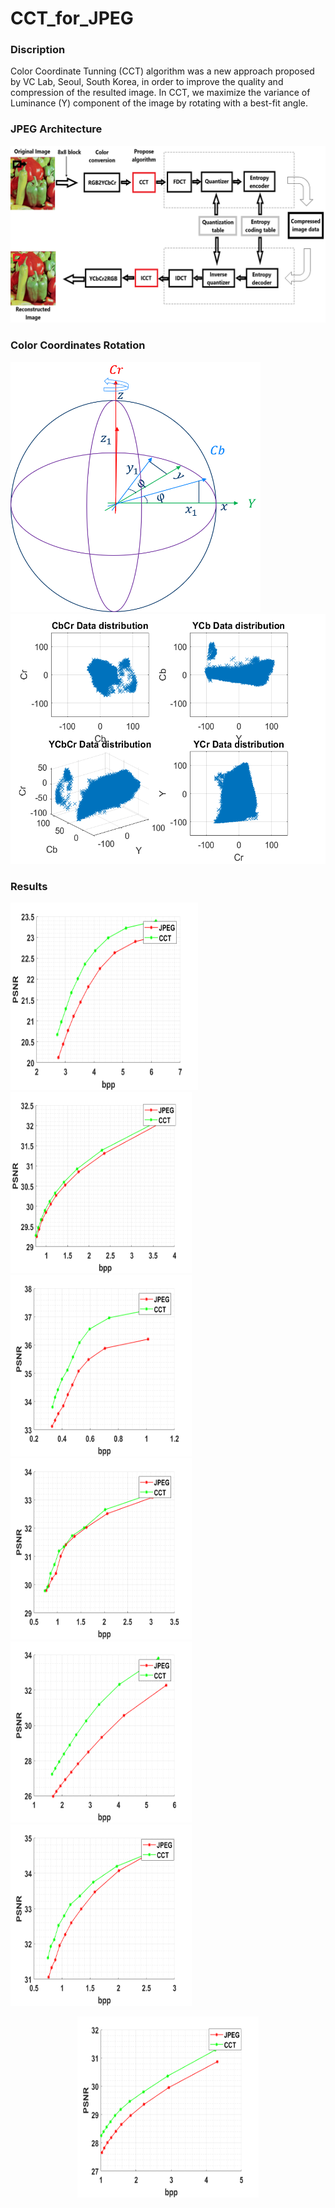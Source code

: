 # CCT_for_JPEG
### Discription 
Color Coordinate Tunning (CCT) algorithm was a new approach proposed by VC Lab, Seoul, South Korea, in order to improve the quality and compression of the resulted image. In CCT, we maximize the variance of Luminance (Y) component of the image by rotating with a best-fit angle.
### JPEG Architecture
![screen shot](https://github.com/abbassi007/CCT_for_JPEG/blob/master/Framwork.png)

### Color Coordinates Rotation

<img src="https://github.com/abbassi007/CCT_for_JPEG/blob/master/Color-coordinates-rotation.png " width="400" height="400"> <img src= "https://github.com/abbassi007/CCT_for_JPEG/blob/master/data%20distribution%20graph.png" width="530" height="400">
### Results
<img src="https://github.com/abbassi007/CCT_for_JPEG/blob/master/Results/Cartoon.png" width ="300" height ="300"><img src="https://github.com/abbassi007/CCT_for_JPEG/blob/master/Results/Chilli.png" width ="290" height ="290">
<img src="https://github.com/abbassi007/CCT_for_JPEG/blob/master/Results/Colors.png" width ="290" height ="290">
<img src="https://github.com/abbassi007/CCT_for_JPEG/blob/master/Results/House.png" width ="290" height ="290">
<img src="https://github.com/abbassi007/CCT_for_JPEG/blob/master/Results/Map.png" width ="290" height ="290">
<img src="https://github.com/abbassi007/CCT_for_JPEG/blob/master/Results/Plane.png" width ="290" height ="290">
<p align = "center">
<img src="https://github.com/abbassi007/CCT_for_JPEG/blob/master/Results/Sailboat.png" width ="290" height ="290" align>
 </p>
